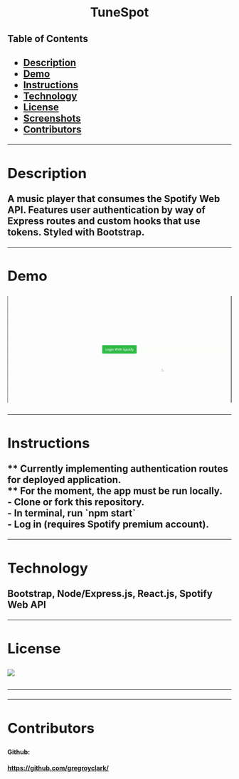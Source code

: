 <h1 align="center">TuneSpot</h1> 
  <h2>Table of Contents<h2>
  <ul>
  <li><a href="#description">Description</a></li>
  <li><a href="#demo">Demo</a></li>
  <li><a href="#instructions">Instructions</a></li>
  <li><a href="#tech">Technology</a></li>
  <li><a href="#license">License</a></li>
  <li><a href="#screen">Screenshots</a></li>
  <li><a href="#contr">Contributors</a></li>
  </ul>
    <hr>
  <div id="description"><h2>Description</h2> </div>
  A music player that consumes the Spotify Web API. Features user authentication by way of Express routes and custom hooks that use tokens. Styled with Bootstrap.
  <hr>
  <div id="demo"><h2>Demo</h2></div>
  <p><img src="assets/TuneSpot.gif"></p>
  <hr>
  <div id="instructions"><h2>Instructions</h2> </div>
  <p>
    ** Currently implementing authentication routes for deployed application.
    <br>
    ** For the moment, the app must be run locally.
    <br>
    - Clone or fork this repository.
    <br>
    - In terminal, run `npm start`
    <br>
    - Log in (requires Spotify premium account).
  </p>
  <hr>
  <div id="tech"><h2>Technology</h2></div>           
  <p> Bootstrap, Node/Express.js, React.js, Spotify Web API</p>
  <hr>
  <div id="license"><h2>License</h2></div>
  <p><img align="left" src="https://img.shields.io/badge/License-MIT-blue"></p><br>
  <hr>
  <hr>
  <div id="contr"><h2>Contributors</h2> </div>

  <h4>Github:<h4> <a href="https://github.com/gregroyclark/">https://github.com/gregroyclark/</a>